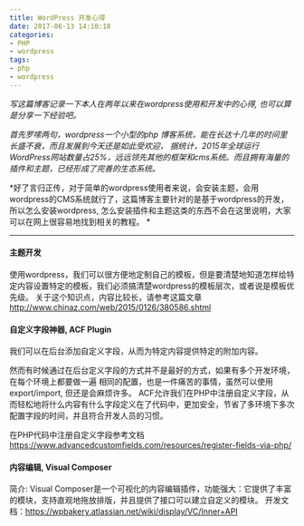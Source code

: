 ```yaml
---
title: WordPress 开发心得
date: 2017-06-13 14:10:18
categories: 
- PHP
- wordpress
tags: 
- php 
- wordpress
---
```


*写这篇博客记录一下本人在两年以来在wordpress使用和开发中的心得, 也可以算是分享一下经验吧。*

*首先罗嗦两句，wordpress一个小型的php 博客系统，能在长达十几年的时间里长盛不衰，而且发展到今天还是如此受欢迎，
据统计，2015年全球运行WordPress网站数量占25%，远远领先其他的框架和cms系统。而且拥有海量的插件和主题，已经形成了完善的生态系统。*

*好了言归正传，对于简单的wordpress使用者来说，会安装主题，会用wordpress的CMS系统就行了，这篇博客主要针对的是基于wordpress的开发，所以怎么安装wordpress, 怎么安装插件和主题这类的东西不会在这里说明，大家可以在网上很容易地找到相关的教程。 *

-----

#### 主题开发

使用wordpress，我们可以很方便地定制自己的模板，但是要清楚地知道怎样给特定内容设置特定的模板，我们必须搞清楚wordpress的模板层次，或者说是模板优先级。
关于这个知识点，内容比较长，请参考这篇文章
http://www.chinaz.com/web/2015/0126/380586.shtml

#### 自定义字段神器, ACF Plugin
我们可以在后台添加自定义字段，从而为特定内容提供特定的附加内容。

然而有时候通过在后台定义字段的方式并不是最好的方式，如果有多个开发环境，在每个环境上都要做一遍
相同的配置，也是一件痛苦的事情，虽然可以使用export/import, 但还是会麻烦许多。
ACF允许我们在PHP中注册自定义字段，从而轻松地将什么内容有什么字段定义在了代码中，更加安全，节省了多环境下多次配置字段的时间，并且符合开发人员的习惯。

在PHP代码中注册自定义字段参考文档
https://www.advancedcustomfields.com/resources/register-fields-via-php/

#### 内容编辑, Visual Composer
简介: Visual Composer是一个可视化的内容编辑插件，功能强大：它提供了丰富的模块，支持直观地拖放排版，并且提供了接口可以建立自定义的模块。
开发文档：https://wpbakery.atlassian.net/wiki/display/VC/Inner+API
